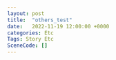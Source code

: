 ```yaml
---
layout: post
title:  "others_test"
date:   2022-11-19 12:00:00 +0000
categories: Etc
Tags: Story Etc
SceneCode: []
---
```

